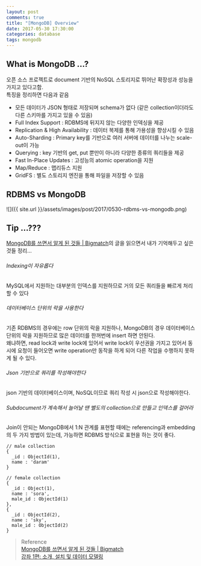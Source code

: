 ```yaml
---
layout: post
comments: true
title: "[MongoDB] Overview"
date: 2017-05-30 17:30:00
categories: database
tags: mongodb
---
```


## What is MongoDB …?
오픈 소스 프로젝트로 document 기반의 NoSQL 스토리지로 뛰어난 확장성과 성능을  가지고 있다고함.   
특징을 정리하면 다음과 같음
    
* 모든 데이터가 JSON 형태로 저장되며 schema가 없다
(같은 collection이더라도 다른 스키마를 가지고 있을 수 있음)
* Full Index Support : RDBMS에 뒤지지 않는 다양한 인덱싱을 제공
* Replication & High Availability : 데이터 복제를 통해 가용성을 향상시킬 수 있음
* Auto-Sharding : Primary key를 기반으로 여러 서버에 데이터를 나누는 scale-out이 가능
* Querying : key 기반의 get, put 뿐만이 아니라 다양한 종류의 쿼리들을 제공
* Fast In-Place Updates : 고성능의 atomic operation을 지원
* Map/Reduce : 맵리듀스 지원
* GridFS : 별도 스토리지 엔진을 통해 파일을 저장할 수 있음
    
## RDBMS vs MongoDB
![]({{ site.url }}/assets/images/post/2017/0530-rdbms-vs-mongodb.png)

## Tip …???
 [MongoDB를 쓰면서 알게 된 것들 | Bigmatch](http://bigmatch.i-um.net/2013/12/mongodb%EB%A5%BC-%EC%93%B0%EB%A9%B4%EC%84%9C-%EC%95%8C%EA%B2%8C-%EB%90%9C-%EA%B2%83%EB%93%A4/)의 글을 읽으면서 내가 기억해두고 싶은 것들 정리…   

###### Indexing이 자유롭다
MySQL에서 지원하는 대부분의 인덱스를 지원하므로 거의 모든 쿼리들을 빠르게 처리할 수 있다

###### 데이터베이스 단위의 락을 사용한다
기존 RDBMS의 경우에는 row 단위의 락을 지원하나, MongoDB의 경우 데이터베이스 단위의 락을 지원하므로 많은 데이터를 한꺼번에 insert 하면 안된다.   
왜냐하면, read lock과 write lock에 있어서 write lock이 우선권을 가지고 있어서 동시에 요청이 들어오면 write operation만 동작을 하게 되어 다른 작업을 수행하지 못하게 될 수 있다.

###### Json 기반으로 쿼리를 작성해야한다
json 기반의 데이터베이스이며, NoSQL이므로 쿼리 작성 시 json으로 작성해야한다.

###### Subdocument가 계속해서 늘어날 땐 별도의 collection으로 만들고 인덱스를 걸어라
Join이 안되는 MongoDB에서 1:N 관계를 표현할 때에는 referencing과 embedding의 두 가지 방법이 있는데, 가능하면 RDBMS 방식으로 표현을 하는 것이 좋다.
```
// male collection
{
  _id : ObjectId(1),
  name : 'daram'
}
 
// female collection
{
  _id : Object(1),
  name : 'sora',
  male_id : ObjectId(1)
},
{ 
  _id : ObjectId(2),
  name : 'sky',
  male_id : ObjectId(2)
}
```   



> Reference     
> [MongoDB를 쓰면서 알게 된 것들 | Bigmatch](http://bigmatch.i-um.net/2013/12/mongodb%EB%A5%BC-%EC%93%B0%EB%A9%B4%EC%84%9C-%EC%95%8C%EA%B2%8C-%EB%90%9C-%EA%B2%83%EB%93%A4/)  
> [강좌 1편: 소개, 설치 및 데이터 모델링](https://velopert.com/436)  
